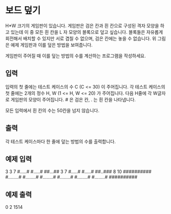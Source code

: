 # 보드 덮기

H\*W 크기의 게임판이 있습니다. 게임판은 검은 칸과 흰 칸으로 구성된 격자 모양을 하고 있는데 이 중 모든 흰 칸을 L 자 모양의 블록으로 덮고 싶습니다. 블록들은 자유롭게 회전해서 배치할 수 있지만 서로 겹칠 수 없으며, 검은 칸에는 놓을 수 없습니다. 위 그림은 예제 게임판과 이를 덮은 방법을 보여줍니다.

게임판이 주어질 때 이를 덮는 방법의 수를 계산하는 프로그램을 작성하세요.

## 입력

입력의 첫 줄에는 테스트 케이스의 수 C (C <= 30) 이 주어집니다. 각 테스트 케이스의 첫 줄에는 2개의 정수 H, W (1 <= H, W <= 20) 가 주어집니다. 다음 H줄에 각 W글자로 게임판의 모양이 주어집니다. # 은 검은 칸, . 는 흰 칸을 나타냅니다.

모든 입력에서 흰 칸의 수는 50칸을 넘지 않습니다.

## 출력

각 테스트 케이스마다 한 줄에 덮는 방법의 수를 출력합니다.

## 예제 입력

3
3 7
#.....#
#.....#
##...##
3 7
#.....#
#.....#
##..###
8 10
##########
#........#
#........#
#........#
#........#
#........#
#........#
##########

## 예제 출력

0
2
1514
